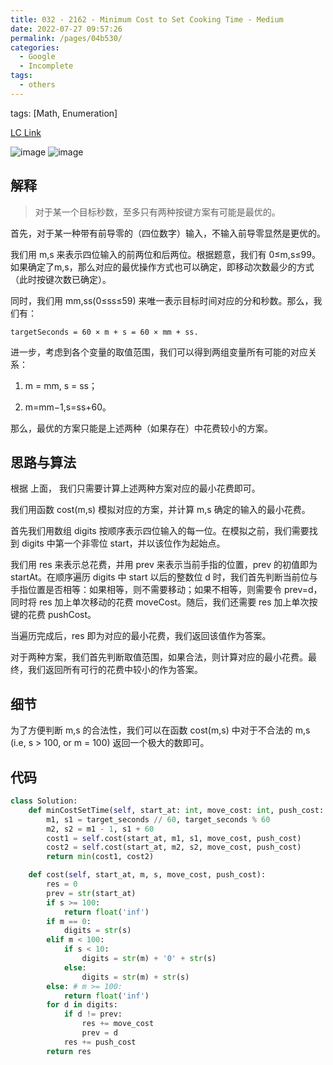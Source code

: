 ```yaml
---
title: 032 - 2162 - Minimum Cost to Set Cooking Time - Medium
date: 2022-07-27 09:57:26
permalink: /pages/04b530/
categories:
  - Google
  - Incomplete
tags:
  - others
---
```

tags: [Math, Enumeration]

[LC Link](https://leetcode.cn/problems/minimum-cost-to-set-cooking-time/)

<img alt="image" src="https://user-images.githubusercontent.com/41789327/182070948-73144e15-53ff-4281-8ff9-a478aac0e419.png">
<img alt="image" src="https://user-images.githubusercontent.com/41789327/182070979-066ad015-aaa0-46e0-8d76-039ac4396393.png">

## 解释

> 对于某一个目标秒数，至多只有两种按键方案有可能是最优的。


首先，对于某一种带有前导零的（四位数字）输入，不输入前导零显然是更优的。

我们用 m,s 来表示四位输入的前两位和后两位。根据题意，我们有 0≤m,s≤99。如果确定了m,s，那么对应的最优操作方式也可以确定，即移动次数最少的方式（此时按键次数已确定）。

同时，我们用 mm,ss(0≤ss≤59) 来唯一表示目标时间对应的分和秒数。那么，我们有：

`targetSeconds = 60 × m + s = 60 × mm + ss.`

进一步，考虑到各个变量的取值范围，我们可以得到两组变量所有可能的对应关系：

1. m = mm, s = ss；

2. m=mm−1,s=ss+60。

那么，最优的方案只能是上述两种（如果存在）中花费较小的方案。

## 思路与算法

根据 上面， 我们只需要计算上述两种方案对应的最小花费即可。

我们用函数 cost(m,s) 模拟对应的方案，并计算 m,s 确定的输入的最小花费。

首先我们用数组 digits 按顺序表示四位输入的每一位。在模拟之前，我们需要找到 digits 中第一个非零位 start，并以该位作为起始点。

我们用 res 来表示总花费，并用 prev 来表示当前手指的位置，prev 的初值即为startAt。在顺序遍历 digits 中 start 以后的整数位 d 时，我们首先判断当前位与手指位置是否相等：如果相等，则不需要移动；如果不相等，则需要令 prev=d，同时将 res 加上单次移动的花费 moveCost。随后，我们还需要 res 加上单次按键的花费 pushCost。

当遍历完成后，res 即为对应的最小花费，我们返回该值作为答案。

对于两种方案，我们首先判断取值范围，如果合法，则计算对应的最小花费。最终，我们返回所有可行的花费中较小的作为答案。


## 细节

为了方便判断 m,s 的合法性，我们可以在函数 cost(m,s) 中对于不合法的 m,s (i.e, s > 100, or m = 100) 返回一个极大的数即可。


## 代码
```python
class Solution:
	def minCostSetTime(self, start_at: int, move_cost: int, push_cost: int, target_seconds: int) -> int:
		m1, s1 = target_seconds // 60, target_seconds % 60
		m2, s2 = m1 - 1, s1 + 60
		cost1 = self.cost(start_at, m1, s1, move_cost, push_cost)
		cost2 = self.cost(start_at, m2, s2, move_cost, push_cost)
		return min(cost1, cost2)

	def cost(self, start_at, m, s, move_cost, push_cost):
		res = 0
		prev = str(start_at)
		if s >= 100:
			return float('inf')
		if m == 0:
			digits = str(s)
		elif m < 100:
			if s < 10:
				digits = str(m) + '0' + str(s)
			else:
				digits = str(m) + str(s)
		else: # m >= 100:
			return float('inf')
		for d in digits:
			if d != prev:
				res += move_cost
				prev = d
			res += push_cost
		return res
```